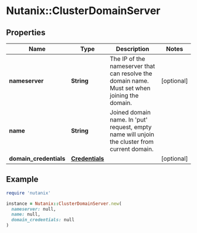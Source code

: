 # Nutanix::ClusterDomainServer

## Properties

| Name | Type | Description | Notes |
| ---- | ---- | ----------- | ----- |
| **nameserver** | **String** | The IP of the nameserver that can resolve the domain name. Must set when joining the domain.  | [optional] |
| **name** | **String** | Joined domain name. In &#39;put&#39; request, empty name will unjoin the cluster from current domain.  |  |
| **domain_credentials** | [**Credentials**](Credentials.md) |  | [optional] |

## Example

```ruby
require 'nutanix'

instance = Nutanix::ClusterDomainServer.new(
  nameserver: null,
  name: null,
  domain_credentials: null
)
```

